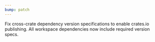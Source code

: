 ```yaml
---
bump: patch
---
```


Fix cross-crate dependency version specifications to enable crates.io publishing. All workspace dependencies now include required version specs.
